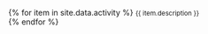 
<p style="text-align: left;">
{% for item in site.data.activity %}
<small>
  <i class="{{ item.icon }}"></i>
  {{ item.description }}
</small></br>
{% endfor %}
</p>
